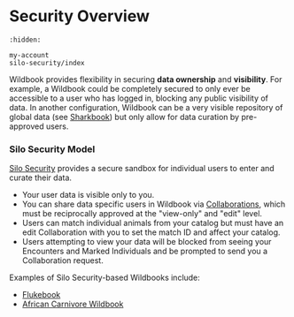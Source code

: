 # Security Overview

```{toctree}
:hidden:

my-account
silo-security/index
```

Wildbook provides flexibility in securing **data ownership** and **visibility**. For example, a Wildbook could be completely secured to only ever be accessible to a user who has logged in, blocking any public visibility of data. In another configuration, Wildbook can be a very visible repository of global data (see [Sharkbook](https://www.sharkbook.ai)) but only allow for data curation by pre-approved users. 

### Silo Security Model

[Silo Security](silo-security/index.md) provides a secure sandbox for individual users to enter and curate their data. 

* Your user data is visible only to you.
* You can share data specific users in Wildbook via [Collaborations](../security/silo-security/index.md#Collaborations), which must be reciprocally approved at the "view-only" and "edit" level.
* Users can match individual animals from your catalog but must have an edit Collaboration with you to set the match ID and affect your catalog.
* Users attempting to view your data will be blocked from seeing your Encounters and Marked Individuals and be prompted to send you a Collaboration request. 

Examples of Silo Security-based Wildbooks include:

* [Flukebook](https://www.flukebook.org)
* [African Carnivore Wildbook](https://africancarnivore.wildbook.org)
